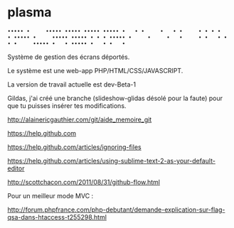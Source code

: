 plasma
======
`
••••• •     ••••• ••••• ••••• •••••
•   • •     •   • •     • • • •   •
••••• •     ••••• ••••• • • • •••••
•     •     •   •     • •   • •   •
•     ••••• •   • ••••• •   • •   •
`


Système de gestion des écrans déportés.

Le système est une web-app PHP/HTML/CSS/JAVASCRIPT.

La version de travail actuelle est dev-Beta-1

Gildas, j'ai créé une branche (slideshow-glidas désolé pour la faute) pour que tu puisses insérer tes modifications.


http://alainericgauthier.com/git/aide_memoire_git

https://help.github.com

https://help.github.com/articles/ignoring-files

https://help.github.com/articles/using-sublime-text-2-as-your-default-editor

http://scottchacon.com/2011/08/31/github-flow.html


Pour un meilleur mode MVC :

http://forum.phpfrance.com/php-debutant/demande-explication-sur-flag-qsa-dans-htaccess-t255298.html
